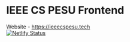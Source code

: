 # IEEE CS PESU Frontend

Website - https://ieeecspesu.tech <br /> [![Netlify Status](https://api.netlify.com/api/v1/badges/62f5cf5c-ef4c-42cb-8843-5871b7785bdb/deploy-status)](https://app.netlify.com/sites/ieeecspesu/deploys)